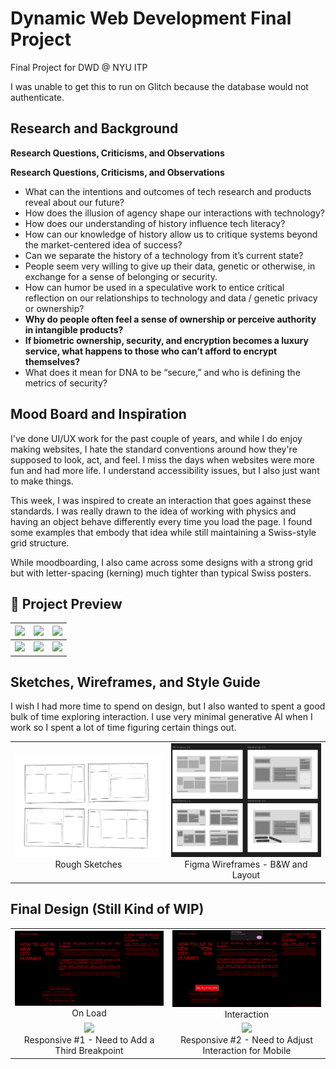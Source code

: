 # Dynamic Web Development Final Project

Final Project for DWD @ NYU ITP

I was unable to get this to run on Glitch because the database would not authenticate.

## Research and Background

**Research Questions, Criticisms, and Observations**

**Research Questions, Criticisms, and Observations**
- What can the intentions and outcomes of tech research and products reveal about our future?
- How does the illusion of agency shape our interactions with technology?
- How does our understanding of history influence tech literacy?
- How can our knowledge of history allow us to critique systems beyond the market-centered idea of success?
- Can we separate the history of a technology from it’s current state?
- People seem very willing to give up their data, genetic or otherwise, in exchange for a sense of belonging or security.
- How can humor be used in a speculative work to entice critical reflection on our relationships to technology and data / genetic privacy or ownership?
- **Why do people often feel a sense of ownership or perceive authority in intangible products?**
- **If biometric ownership, security, and encryption becomes a luxury service, what happens to those who can’t afford to encrypt themselves?**
- What does it mean for DNA to be “secure,” and who is defining the metrics of security?

## Mood Board and Inspiration

I've done UI/UX work for the past couple of years, and while I do enjoy making websites, I hate the standard conventions around how they're supposed to look, act, and feel. I miss the days when websites were more fun and had more life. I understand accessibility issues, but I also just want to make things.

This week, I was inspired to create an interaction that goes against these standards. I was really drawn to the idea of working with physics and having an object behave differently every time you load the page. I found some examples that embody that idea while still maintaining a Swiss-style grid structure.

While moodboarding, I also came across some designs with a strong grid but with letter-spacing (kerning) much tighter than typical Swiss posters.

## 📸 Project Preview

| ![](path/to/image1.png) | ![](path/to/image2.png) | ![](path/to/image3.png) |
|------------------------|------------------------|------------------------|
| ![](path/to/image4.png) | ![](path/to/image5.png) | ![](path/to/image6.png) |


## Sketches, Wireframes, and Style Guide

I wish I had more time to spend on design, but I also wanted to spent a good bulk of time exploring interaction. I use very minimal generative AI when I work so I spent a lot of time figuring certain things out.

<table>
  <tr>
    <td align="center">
      <img src="https://github.com/alyssakalbus/DWD-Grids/blob/main/process/DWD_Week2_Sketch.png" width="300"/><br>
      Rough Sketches
    </td>
    <td align="center">
      <img src="https://github.com/alyssakalbus/DWD-Grids/blob/main/process/DWD_Week2_Wireframes.png" width="300"/><br>
      Figma Wireframes - B&W and Layout
    </td>
  </tr>
</table>

## Final Design (Still Kind of WIP)

<table>
  <tr>
    <td align="center">
      <img src="https://raw.githubusercontent.com/alyssakalbus/DWD-Grids/main/process/DWD_Week2_OnLoad.gif" width="400"/><br>
      On Load
    </td>
    <td align="center">
      <img src="https://github.com/alyssakalbus/DWD-Grids/blob/main/process/DWD_Week2_Interaction_1.gif" width="400"/><br>
      Interaction
    </td>
  </tr>
  <tr>
    <td align="center">
      <img src="https://raw.githubusercontent.com/alyssakalbus/DWD-Grids/main/process/DWD_Week2_Responsive_1.gif" width="400"/><br>
      Responsive #1 - Need to Add a Third Breakpoint
    </td>
    <td align="center">
      <img src="https://github.com/alyssakalbus/DWD-Grids/blob/main/process/DWD_Week2_Interaction_2.gif" width="400"/><br>
      Responsive #2 - Need to Adjust Interaction for Mobile
    </td>
  </tr>
</table>
